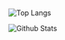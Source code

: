 ###

![Top Langs](https://github-readme-stats.vercel.app/api/top-langs/?username=tander29&layout=compact&theme=vue-dark&count_private=true)

![Github Stats](https://github-readme-stats.vercel.app/api?username=tander29&show_icons=true&theme=merko&count_private=true&hide=stars,contribs,issues)


<!--  
Variables
-->

<!--

Leave the original why not!  But i do disagree, I think all my repo's are special
**tander29/tander29** is a ✨ _special_ ✨ repository because its `README.md` (this file) appears on your GitHub profile.

Here are some ideas to get you started:

- 🔭 I’m currently working on ...
- 🌱 I’m currently learning ...
- 👯 I’m looking to collaborate on ...
- 🤔 I’m looking for help with ...
- 💬 Ask me about ...
- 📫 How to reach me: ...
- 😄 Pronouns: ...
- ⚡ Fun fact: ...
-->





